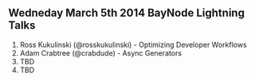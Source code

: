 ##  Wedneday March 5th 2014 BayNode Lightning Talks

1. Ross Kukulinski (@rosskukulinski) - Optimizing Developer Workflows
2. Adam Crabtree (@crabdude) - Async Generators
3. TBD
4. TBD

